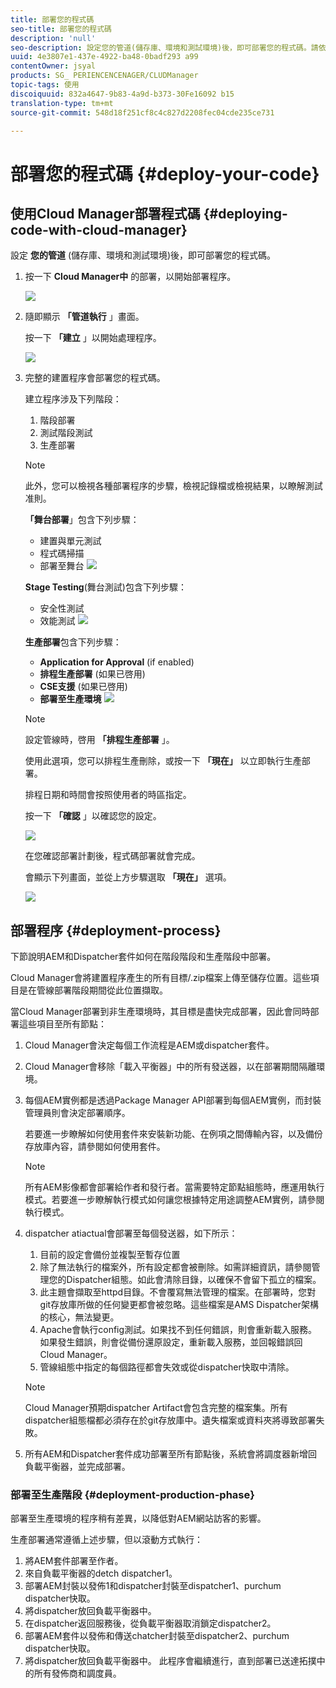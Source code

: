 ```yaml
---
title: 部署您的程式碼
seo-title: 部署您的程式碼
description: 'null'
seo-description: 設定您的管道(儲存庫、環境和測試環境)後，即可部署您的程式碼。請依照本頁瞭解更多資訊。
uuid: 4e3807e1-437e-4922-ba48-0badf293 a99
contentOwner: jsyal
products: SG_ PERIENCENCENAGER/CLUDManager
topic-tags: 使用
discoiquuid: 832a4647-9b83-4a9d-b373-30Fe16092 b15
translation-type: tm+mt
source-git-commit: 548d18f251cf8c4c827d2208fec04cde235ce731

---
```



# 部署您的程式碼 {#deploy-your-code}

## 使用Cloud Manager部署程式碼 {#deploying-code-with-cloud-manager}

設定 **您的管道** (儲存庫、環境和測試環境)後，即可部署您的程式碼。

1. 按一下 **Cloud Manager中** 的部署，以開始部署程序。

   ![](assets/Deploy1.png)

1. 隨即顯示 **「管道執行** 」畫面。

   按一下 **「建立** 」以開始處理程序。

   ![](assets/Deploy2.png)

1. 完整的建置程序會部署您的程式碼。

   建立程序涉及下列階段：

   1. 階段部署
   1. 測試階段測試
   1. 生產部署
   >[!NOTE]
   >
   >此外，您可以檢視各種部署程序的步驟，檢視記錄檔或檢視結果，以瞭解測試准則。

   **「舞台部署**」包含下列步驟：

   * 建置與單元測試
   * 程式碼掃描
   * 部署至舞台
   ![](assets/Stage_Deployment1.png)

   **Stage Testing**(舞台測試)包含下列步驟：

   * 安全性測試
   * 效能測試
   ![](assets/Stage_Testing1.png)

   **生產部署**&#x200B;包含下列步驟：

   * **Application for Approval** (if enabled)
   * **排程生產部署** (如果已啓用)
   * **CSE支援** (如果已啓用)
   * **部署至生產環境**
   ![](assets/Prod_Deployment1.png)

   >[!NOTE]
   >
   >設定管線時，啓用 **「排程生產部署** 」。
   >
   >
   >使用此選項，您可以排程生產刪除，或按一下 **「現在」** 以立即執行生產部署。
   >
   >
   >排程日期和時間會按照使用者的時區指定。
   >
   >
   >按一下 **「確認** 」以確認您的設定。

   ![](assets/Production_Deployment1.png)

   在您確認部署計劃後，程式碼部署就會完成。

   會顯示下列畫面，並從上方步驟選取 **「現在」** 選項。

   ![](assets/Production_Deployment2.png)

## 部署程序 {#deployment-process}

下節說明AEM和Dispatcher套件如何在階段階段和生產階段中部署。

Cloud Manager會將建置程序產生的所有目標/.zip檔案上傳至儲存位置。這些項目是在管線部署階段期間從此位置擷取。

當Cloud Manager部署到非生產環境時，其目標是盡快完成部署，因此會同時部署這些項目至所有節點：

1. Cloud Manager會決定每個工作流程是AEM或dispatcher套件。
1. Cloud Manager會移除「載入平衡器」中的所有發送器，以在部署期間隔離環境。
1. 每個AEM實例都是透過Package Manager API部署到每個AEM實例，而封裝管理員則會決定部署順序。

   若要進一步瞭解如何使用套件來安裝新功能、在例項之間傳輸內容，以及備份存放庫內容，請參閱如何使用套件。

   >[!NOTE]
   >
   >所有AEM影像都會部署給作者和發行者。當需要特定節點組態時，應運用執行模式。若要進一步瞭解執行模式如何讓您根據特定用途調整AEM實例，請參閱執行模式。

1. dispatcher atiactual會部署至每個發送器，如下所示：

   1. 目前的設定會備份並複製至暫存位置
   1. 除了無法執行的檔案外，所有設定都會被刪除。如需詳細資訊，請參閱管理您的Dispatcher組態。如此會清除目錄，以確保不會留下孤立的檔案。
   1. 此主題會擷取至httpd目錄。不會覆寫無法管理的檔案。在部署時，您對git存放庫所做的任何變更都會被忽略。這些檔案是AMS Dispatcher架構的核心，無法變更。
   1. Apache會執行config測試。如果找不到任何錯誤，則會重新載入服務。如果發生錯誤，則會從備份還原設定，重新載入服務，並回報錯誤回Cloud Manager。
   1. 管線組態中指定的每個路徑都會失效或從dispatcher快取中清除。
   >[!NOTE]
   >
   >Cloud Manager預期dispatcher Artifact會包含完整的檔案集。所有dispatcher組態檔都必須存在於git存放庫中。遺失檔案或資料夾將導致部署失敗。

1. 所有AEM和Dispatcher套件成功部署至所有節點後，系統會將調度器新增回負載平衡器，並完成部署。

### 部署至生產階段 {#deployment-production-phase}

部署至生產環境的程序稍有差異，以降低對AEM網站訪客的影響。

生產部署通常遵循上述步驟，但以滾動方式執行：

1. 將AEM套件部署至作者。
1. 來自負載平衡器的detch dispatcher1。
1. 部署AEM封裝以發佈1和dispatcher封裝至dispatcher1、purchum dispatcher快取。
1. 將dispatcher放回負載平衡器中。
1. 在dispatcher返回服務後，從負載平衡器取消鎖定dispatcher2。
1. 部署AEM套件以發佈和傳送chatcher封裝至dispatcher2、purchum dispatcher快取。
1. 將dispatcher放回負載平衡器中。
此程序會繼續進行，直到部署已送達拓撲中的所有發佈商和調度員。


